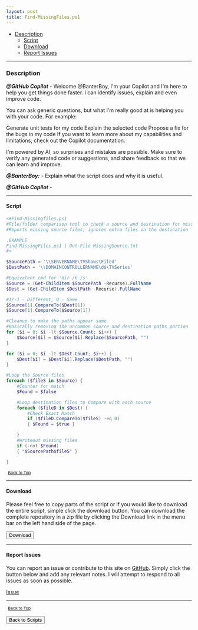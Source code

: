 ```yaml
---
layout: post
title: Find-MissingFiles.ps1
---
```


- [Description](#description)
  - [Script](#script)
  - [Download](#download)
  - [Report Issues](#report-issues)

---

### Description

**_@GitHub Copilot_** - Welcome @BanterBoy, I'm your Copilot and I'm here to help you get things done faster. I can identify issues, explain and even improve code.

You can ask generic questions, but what I'm really good at is helping you with your code. For example:

Generate unit tests for my code
Explain the selected code
Propose a fix for the bugs in my code
If you want to learn more about my capabilities and limitations, check out the Copilot documentation.

I'm powered by AI, so surprises and mistakes are possible. Make sure to verify any generated code or suggestions, and share feedback so that we can learn and improve.

**_@BanterBoy:_** - Explain what the script does and why it is useful.

**_@GitHub Copilot_** -

---

#### Script

```powershell
<#Find-Missingfiles.ps1
#File/folder comparison tool to check a source and destination for missing files/folders
#Reports missing source files, ignores extra files on the destination

.EXAMPLE
Find-MissingFiles.ps1 | Out-File MissingSource.txt
#>

$SourcePath = '\\SERVERNAME\TVShows\Filed'
$DestPath = '\\DOMAINCONTROLLERNAME\d$\TVSeries'

#Equivalent cmd for 'dir /b /s'
$Source = (Get-ChildItem $SourcePath -Recurse).FullName
$Dest = (Get-ChildItem $DestPath -Recurse).FullName

#1/-1 - Different, 0 - Same
$Source[1].CompareTo($Dest[1])
$Source[1].CompareTo($Source[1])

#Cleanup to make the paths appear same
#Basically removing the uncommon source and destination paths portion
for ($i = 0; $i -lt $Source.Count; $i++) {
    $Source[$i] = $Source[$i].Replace($SourcePath, "")
}

for ($i = 0; $i -lt $Dest.Count; $i++) {
    $Dest[$i] = $Dest[$i].Replace($DestPath, "")
}

#Loop the Source files
foreach ($fileS in $Source) {
    #Counter for match
    $Found = $false

    #Loop destination files to Compare with each source
    foreach ($fileD in $Dest) {
        #Check Exact Match
        if ($fileD.CompareTo($fileS) -eq 0)
        { $Found = $true }

    }
    #Writeout missing files
    if (-not $Found)
    { "$SourcePath$fileS" }

}
```

<span style="font-size:11px;"><a href="#"><i class="fas fa-caret-up" aria-hidden="true" style="color: white; margin-right:5px;"></i>Back to Top</a></span>

---

#### Download

Please feel free to copy parts of the script or if you would like to download the entire script, simple click the download button. You can download the complete repository in a zip file by clicking the Download link in the menu bar on the left hand side of the page.

<button class="btn" type="submit" onclick="window.open('/PowerShell/scripts/fileManagement/Find-MissingFiles.ps1')">
    <i class="fa fa-cloud-download-alt">
    </i>
        Download
</button>

---

#### Report Issues

You can report an issue or contribute to this site on <a href="https://github.com/BanterBoy/scripts-blog/issues">GitHub</a>. Simply click the button below and add any relevant notes. I will attempt to respond to all issues as soon as possible.

<!-- Place this tag where you want the button to render. -->

<a class="github-button" href="https://github.com/BanterBoy/scripts-blog/issues/new?title=Find-MissingFiles.ps1&body=There is a problem with this function. Please find details below." data-show-count="true" aria-label="Issue BanterBoy/scripts-blog on GitHub">Issue</a>

---

<span style="font-size:11px;"><a href="#"><i class="fas fa-caret-up" aria-hidden="true" style="color: white; margin-right:5px;"></i>Back to Top</a></span>

<a href="/menu/_pages/scripts.html">
    <button class="btn">
        <i class='fas fa-reply'>
        </i>
            Back to Scripts
    </button>
</a>

[1]: http://ecotrust-canada.github.io/markdown-toc
[2]: https://github.com/googlearchive/code-prettify
